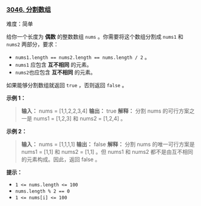 ### [3046\. 分割数组](https://leetcode.cn/problems/split-the-array/)

难度：简单

给你一个长度为 **偶数** 的整数数组 `nums` 。你需要将这个数组分割成 `nums1` 和 `nums2` 两部分，要求：

- `nums1.length == nums2.length == nums.length / 2` 。
- `nums1` 应包含 **互不相同** 的元素。
- `nums2`也应包含 **互不相同** 的元素。

如果能够分割数组就返回 `true` ，否则返回 `false` 。

**示例 1：**

> **输入：** nums = [1,1,2,2,3,4]
> **输出：** true
> **解释：** 分割 nums 的可行方案之一是 nums1 = [1,2,3] 和 nums2 = [1,2,4] 。

**示例 2：**

> **输入：** nums = [1,1,1,1]
> **输出：** false
> **解释：** 分割 nums 的唯一可行方案是 nums1 = [1,1] 和 nums2 = [1,1] 。但 nums1 和 nums2 都不是由互不相同的元素构成。因此，返回 false 。

**提示：**

- `1 <= nums.length <= 100`
- `nums.length % 2 == 0`
- `1 <= nums[i] <= 100`
